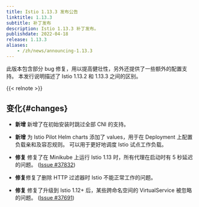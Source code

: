 ```yaml
---
title: Istio 1.13.3 发布公告
linktitle: 1.13.3
subtitle: 补丁发布
description: Istio 1.13.3 补丁发布。
publishdate: 2022-04-18
release: 1.13.3
aliases:
    - /zh/news/announcing-1.13.3
---
```


此版本包含部分 bug 修复，用以提高健壮性，另外还提供了一些额外的配置支持。
本发行说明描述了 Istio 1.13.2 和 1.13.3 之间的区别。

{{< relnote >}}

## 变化{#changes}

- **新增** 新增了在初始安装时跳过全部 CNI 的支持。

- **新增** 为 Istio Pilot Helm charts 添加了 values，用于在 Deployment 上配置负载亲和及容忍规则。
  可以用于更好地调度 Istio 试点工作负载。

- **修复** 修复了在 Minikube 上运行 Istio 1.13 时，所有代理在启动时有 5 秒延迟的问题。
  ([Issue #37832](https://github.com/istio/istio/issues/37832))

- **修复**修复了删除 HTTP 过滤器时 Istio 不能正常工作的问题。

- **修复** 修复了升级到 Istio 1.12+ 后，某些跨命名空间的 VirtualService 被忽略的问题。
  ([Issue #37691](https://github.com/istio/istio/issues/37691))

